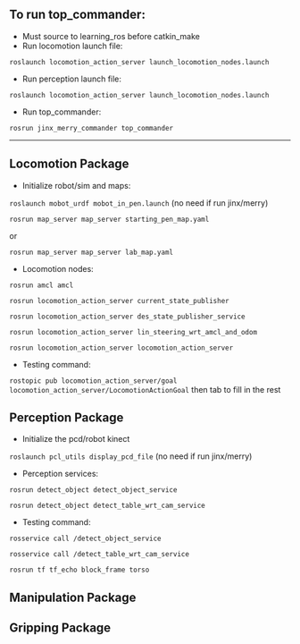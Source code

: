 ## To run top_commander:
- Must source to learning_ros before catkin_make
- Run locomotion launch file:
  
`roslaunch locomotion_action_server launch_locomotion_nodes.launch`

- Run perception launch file:

`roslaunch locomotion_action_server launch_locomotion_nodes.launch`

- Run top_commander:

`rosrun jinx_merry_commander top_commander`

---
## Locomotion Package
- Initialize robot/sim and maps:

`roslaunch mobot_urdf mobot_in_pen.launch`  (no need if run jinx/merry)

`rosrun map_server map_server starting_pen_map.yaml`

or

`rosrun map_server map_server lab_map.yaml`

- Locomotion nodes:

`rosrun amcl amcl`

`rosrun locomotion_action_server current_state_publisher`

`rosrun locomotion_action_server des_state_publisher_service`

`rosrun locomotion_action_server lin_steering_wrt_amcl_and_odom`

`rosrun locomotion_action_server locomotion_action_server`

- Testing command:

`rostopic pub locomotion_action_server/goal locomotion_action_server/LocomotionActionGoal` then tab to fill in the rest
## Perception Package
- Initialize the pcd/robot kinect
  
`roslaunch pcl_utils display_pcd_file` (no need if run jinx/merry)

- Perception services:

`rosrun detect_object detect_object_service`

`rosrun detect_object detect_table_wrt_cam_service`

- Testing command:

`rosservice call /detect_object_service`

`rosservice call /detect_table_wrt_cam_service`

`rosrun tf tf_echo block_frame torso`
## Manipulation Package


## Gripping Package